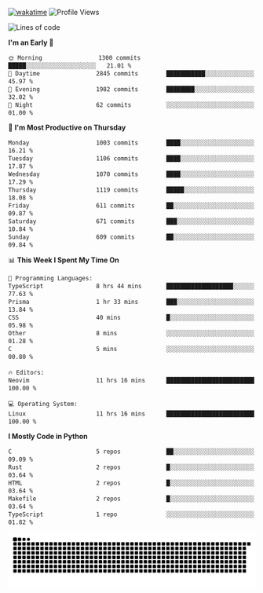 [![wakatime](https://wakatime.com/badge/user/b920b284-3cde-4cd4-b72e-f7f22d050b16.svg)](https://wakatime.com/@b920b284-3cde-4cd4-b72e-f7f22d050b16)
![Profile Views](http://img.shields.io/badge/Profile%20Views-4586-blue)
<!--START_SECTION:waka-->
![Lines of code](https://img.shields.io/badge/From%20Hello%20World%20I%27ve%20Written-5.3%20million%20lines%20of%20code-blue)

**I'm an Early 🐤** 

```text
🌞 Morning                1300 commits        █████░░░░░░░░░░░░░░░░░░░░   21.01 % 
🌆 Daytime                2845 commits        ███████████░░░░░░░░░░░░░░   45.97 % 
🌃 Evening                1982 commits        ████████░░░░░░░░░░░░░░░░░   32.02 % 
🌙 Night                  62 commits          ░░░░░░░░░░░░░░░░░░░░░░░░░   01.00 % 
```
📅 **I'm Most Productive on Thursday** 

```text
Monday                   1003 commits        ████░░░░░░░░░░░░░░░░░░░░░   16.21 % 
Tuesday                  1106 commits        ████░░░░░░░░░░░░░░░░░░░░░   17.87 % 
Wednesday                1070 commits        ████░░░░░░░░░░░░░░░░░░░░░   17.29 % 
Thursday                 1119 commits        █████░░░░░░░░░░░░░░░░░░░░   18.08 % 
Friday                   611 commits         ██░░░░░░░░░░░░░░░░░░░░░░░   09.87 % 
Saturday                 671 commits         ███░░░░░░░░░░░░░░░░░░░░░░   10.84 % 
Sunday                   609 commits         ██░░░░░░░░░░░░░░░░░░░░░░░   09.84 % 
```


📊 **This Week I Spent My Time On** 

```text
💬 Programming Languages: 
TypeScript               8 hrs 44 mins       ███████████████████░░░░░░   77.63 % 
Prisma                   1 hr 33 mins        ███░░░░░░░░░░░░░░░░░░░░░░   13.84 % 
CSS                      40 mins             █░░░░░░░░░░░░░░░░░░░░░░░░   05.98 % 
Other                    8 mins              ░░░░░░░░░░░░░░░░░░░░░░░░░   01.28 % 
C                        5 mins              ░░░░░░░░░░░░░░░░░░░░░░░░░   00.80 % 

🔥 Editors: 
Neovim                   11 hrs 16 mins      █████████████████████████   100.00 % 

💻 Operating System: 
Linux                    11 hrs 16 mins      █████████████████████████   100.00 % 
```

**I Mostly Code in Python** 

```text
C                        5 repos             ██░░░░░░░░░░░░░░░░░░░░░░░   09.09 % 
Rust                     2 repos             █░░░░░░░░░░░░░░░░░░░░░░░░   03.64 % 
HTML                     2 repos             █░░░░░░░░░░░░░░░░░░░░░░░░   03.64 % 
Makefile                 2 repos             █░░░░░░░░░░░░░░░░░░░░░░░░   03.64 % 
TypeScript               1 repo              ░░░░░░░░░░░░░░░░░░░░░░░░░   01.82 % 
```




<!--END_SECTION:waka-->
![Snake animation](https://raw.githubusercontent.com/timmypidashev/timmypidashev/main/commits.svg)
